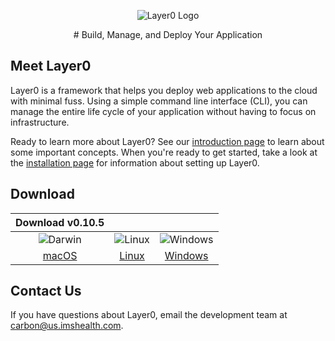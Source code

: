 <p align="center">
  <img alt="Layer0 Logo" src="/static/logo_rs.png" >
</p>

<center>
# Build, Manage, and Deploy Your Application
</center>


## Meet Layer0
Layer0 is a framework that helps you deploy web applications to the cloud with minimal fuss. Using a simple command line interface (CLI), you can manage the entire life cycle of your application without having to focus on infrastructure.

Ready to learn more about Layer0? See our [introduction page](intro.md) to learn about some important concepts. When you're ready to get started, take a look at the [installation page](setup/install.md) for information about setting up Layer0.

## Download
| Download **v0.10.5** | | |
|:-:|:-:|:-:|
| ![Darwin](/static/icon_darwin.png) | ![Linux](/static/icon_linux.png)  | ![Windows](/static/icon_windows.png) |
| [macOS](https://s3.amazonaws.com/xfra-layer0/release/v0.10.5/layer0_v0.10.5_darwin.zip) | [Linux](https://s3.amazonaws.com/xfra-layer0/release/v0.10.5/layer0_v0.10.5_linux.zip) | [Windows](https://s3.amazonaws.com/xfra-layer0/release/v0.10.5/layer0_v0.10.5_windows.zip) |


## Contact Us

If you have questions about Layer0, email the development team at [carbon@us.imshealth.com](mailto:carbon@us.imshealth.com).
